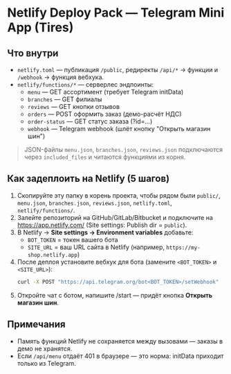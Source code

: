 
# Netlify Deploy Pack — Telegram Mini App (Tires)

## Что внутри
- `netlify.toml` — публикация `/public`, редиректы `/api/*` → функции и `/webhook` → функция вебхука.
- `netlify/functions/*` — серверлес эндпоинты:
  - `menu` — GET ассортимент (требует Telegram initData)
  - `branches` — GET филиалы
  - `reviews` — GET кнопки отзывов
  - `orders` — POST оформить заказ (демо-расчёт НДС)
  - `order-status` — GET статус заказа (?id=...)
  - `webhook` — Telegram webhook (шлёт кнопку "Открыть магазин шин")

> JSON-файлы `menu.json`, `branches.json`, `reviews.json` подключаются через `included_files` и читаются функциями из корня.

## Как задеплоить на Netlify (5 шагов)
1) Скопируйте эту папку в корень проекта, чтобы рядом были `public/`, `menu.json`, `branches.json`, `reviews.json`, `netlify.toml`, `netlify/functions/`.
2) Залейте репозиторий на GitHub/GitLab/Bitbucket и подключите на https://app.netlify.com/ (Site settings: Publish dir = `public`).
3) В Netlify → **Site settings → Environment variables** добавьте:
   - `BOT_TOKEN` = токен вашего бота
   - `SITE_URL` = ваш URL сайта в Netlify (например, `https://my-shop.netlify.app`)
4) После деплоя установите вебхук для бота (замените `<BOT_TOKEN>` и `<SITE_URL>`):
   ```bash
   curl -X POST "https://api.telegram.org/bot<BOT_TOKEN>/setWebhook"      -H "Content-Type: application/json"      -d '{"url":"<SITE_URL>/webhook"}'
   ```
5) Откройте чат с ботом, напишите /start — придёт кнопка **Открыть магазин шин**.

## Примечания
- Память функций Netlify не сохраняется между вызовами — заказы в демо не хранятся.
- Если `/api/menu` отдаёт 401 в браузере — это норма: initData приходит только из Telegram.
